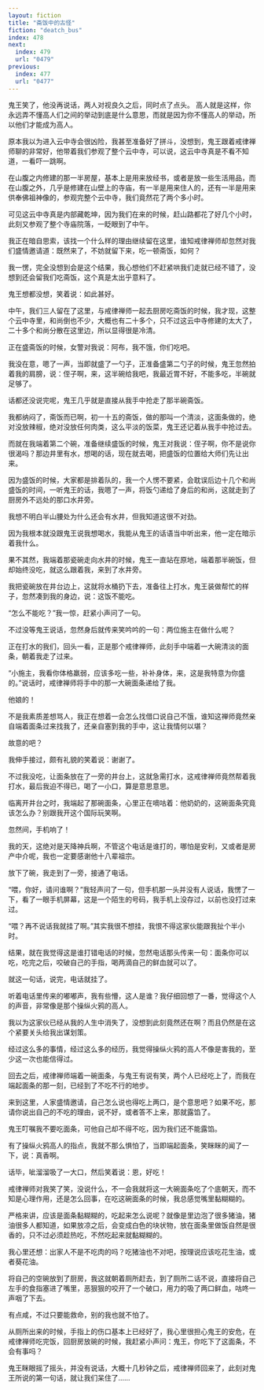 ```yaml
---
layout: fiction
title: "斋饭中的古怪"
fiction: "deatch_bus"
index: 478
next:
  index: 479
  url: "0479"
previous:
  index: 477
  url: "0477"
---
```

鬼王笑了，他没再说话，两人对视良久之后，同时点了点头。 高人就是这样，你永远弄不懂高人们之间的举动到底是什么意思，而就是因为你不懂高人的举动，所以他们才能成为高人。

原本我以为进入云中寺会很凶险，我甚至准备好了拼斗，没想到，鬼王跟着戒律禅师聊的非常好，他带着我们参观了整个云中寺，可以说，这云中寺真是不看不知道，一看吓一跳啊。

在山腹之内修建的那一半房屋，基本上是用来放经书，或者是放一些生活用品，而在山腹之外，几乎是修建在山壁上的寺庙，有一半是用来住人的，还有一半是用来供奉佛祖神像的，参观完整个云中寺，我们竟然花了两个多小时。

可见这云中寺真是内部藏乾坤，因为我们在来的时候，赶山路都花了好几个小时，此刻又参观了整个寺庙院落，一眨眼到了中午。

我正在暗自思索，该找一个什么样的理由继续留在这里，谁知戒律禅师却忽然对我们盛情邀请道：既然来了，不妨就留下来，吃一顿斋饭，如何？

我一愣，完全没想到会是这个结果，我心想他们不赶紧哄我们走就已经不错了，没想到还会留我们吃斋饭，这个真是太出乎意料了。

鬼王想都没想，笑着说：如此甚好。

中午，我们三人留在了这里，与戒律禅师一起去厨房吃斋饭的时候，我才现，这整个云中寺里，和尚倒也不少，大概也有二十多个，只不过这云中寺修建的太大了，二十多个和尚分散在这里边，所以显得很是冷清。

正在盛斋饭的时候，女警对我说：阿布，我不饿，你们吃吧。

我没在意，嗯了一声，当即就盛了一勺子，正准备盛第二勺子的时候，鬼王忽然拍着我的肩膀，说：侄子啊，来，这半碗给我吧，我最近胃不好，不能多吃，半碗就足够了。

话都还没说完呢，鬼王几乎就是直接从我手中抢走了那半碗斋饭。

我都纳闷了，斋饭而已啊，初一十五的斋饭，做的那叫一个清淡，这面条做的，绝对没放辣椒，绝对没放任何肉类，这么平淡的饭菜，鬼王还记着从我手中抢过去。

而就在我端着第二个碗，准备继续盛饭的时候，鬼王对我说：侄子啊，你不是说你很渴吗？那边井里有水，想喝的话，现在就去喝，把盛饭的位置给大师们先让出来。

因为盛饭的时候，大家都是排着队的，我一个人愣不要紧，会耽误后边十几个和尚盛饭的时间，一听鬼王的话，我嗯了一声，将饭勺递给了身后的和尚，这就走到了厨房外不远处的那口水井旁。

我想不明白半山腰处为什么还会有水井，但我知道这很不对劲。

因为我根本就没跟鬼王说我想喝水，我能从鬼王的话语当中听出来，他一定在暗示着我什么。

果不其然，我端着那瓷碗走向水井的时候，鬼王一直站在原地，端着那半碗饭，但却始终没吃，就这么跟着我，来到了水井旁。

我把瓷碗放在井台边上，这就将水桶扔下去，准备往上打水，鬼王装做帮忙的样子，忽然凑到我的身边，说：这饭不能吃。

“怎么不能吃？”我一惊，赶紧小声问了一句。

不过没等鬼王说话，忽然身后就传来笑吟吟的一句：两位施主在做什么呢？

正在打水的我们，回头一看，正是那个戒律禅师，此刻手中端着一大碗清淡的面条，朝着我走了过来。

“小施主，我看你体格羸弱，应该多吃一些，补补身体，来，这是我特意为你盛的。”说话时，戒律禅师将手中的那一大碗面条递给了我。

他娘的！

不是我素质差想骂人，我正在想着一会怎么找借口说自己不饿，谁知这禅师竟然亲自端着面条过来找我了，还亲自塞到我的手中，这让我情何以堪？

故意的吧？

我伸手接过，颇有礼貌的笑着说：谢谢了。

不过我没吃，让面条放在了一旁的井台上，这就急需打水，这戒律禅师竟然帮着我打水，最后我迫不得已，喝了一小口，算是意思意思。

临离开井台之时，我端起了那碗面条，心里正在嘀咕着：他奶奶的，这碗面条究竟该怎么办？别跟我开这个国际玩笑啊。

忽然间，手机响了！

我的天，这绝对是天降神兵啊，不管这个电话是谁打的，哪怕是安利，又或者是房产中介呢，我也一定要感谢他十八辈祖宗。

放下了碗，我走到了一旁，接通了电话。

“喂，你好，请问谁啊？”我轻声问了一句，但手机那一头并没有人说话，我愣了一下，看了一眼手机屏幕，这是一个陌生的号码，我手机上没存过，以前也没打过来过。

“喂？再不说话我就挂了啊。”其实我很不想挂，我恨不得这家伙能跟我扯个半小时。

结果，就在我觉得这是谁打错电话的时候，忽然电话那头传来一句：面条你可以吃，吃完之后，咬破自己的手指，喝两滴自己的鲜血就可以了。

就这一句话，说完，电话就挂了。

听着电话里传来的嘟嘟声，我有些懵，这人是谁？我仔细回想了一番，觉得这个人的声音，非常像是那个操纵火鸦的高人。

我以为这家伙已经从我的人生中消失了，没想到此刻竟然还在啊？而且仍然是在这个紧要关头给我出谋划策。

经过这么多的事情，经过这么多的经历，我觉得操纵火鸦的高人不像是害我的，至少这一次也能信得过。

回去之后，戒律禅师端着一碗面条，与鬼王有说有笑，两个人已经吃上了，而我在端起面条的那一刻，已经到了不吃不行的地步。

来到这里，人家盛情邀请，自己怎么说也得吃上两口，是个意思吧？如果不吃，那请你说出自己的不吃的理由，说不好，或者答不上来，那就露馅了。

鬼王叮嘱我不要吃面条，可他自己却不得不吃，因为我们还不能露馅。

有了操纵火鸦高人的指点，我就不那么惧怕了，当即端起面条，笑眯眯的闻了一下，说：真香啊。

话毕，呲溜溜吸了一大口，然后笑着说：恩，好吃！

戒律禅师对我笑了笑，没说什么，不一会我就将这一大碗面条吃了个底朝天，而不知是心理作用，还是怎么回事，在吃这碗面条的时候，我总感觉嘴里黏糊糊的。

严格来讲，应该是面条黏糊糊的，吃起来怎么说呢？就像是里边泡了很多猪油，猪油很多人都知道，如果放凉之后，会变成白色的块状物，放在面条里做饭自然是很香的，只不过必须趁热吃，不然吃起来就黏糊糊的。

我心里还想：出家人不是不吃肉的吗？吃猪油也不对吧，按理说应该吃花生油，或者葵花油。

将自己的空碗放到了厨房，我这就朝着厕所赶去，到了厕所二话不说，直接将自己左手的食指塞进了嘴里，恶狠狠的咬开了一个破口，用力的吸了两口鲜血，咕咚一声咽了下去。

有点咸，不过只要能救命，别的我也就不怕了。

从厕所出来的时候，手指上的伤口基本上已经好了，我心里很担心鬼王的安危，在戒律禅师吃完饭，回厨房放碗的时候，我赶紧小声问：鬼王，你吃下了这面条，不会有事吗？

鬼王眯眼摇了摇头，并没有说话，大概十几秒钟之后，戒律禅师回来了，此刻对鬼王所说的第一句话，就让我们呆住了……
